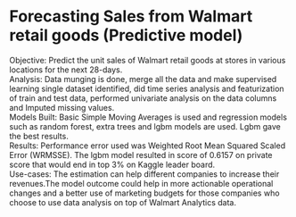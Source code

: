 # Forecasting Sales from Walmart retail goods (Predictive model)
Objective: Predict the unit sales of Walmart retail goods at stores in various locations for the next 28-days.      
Analysis: Data munging is done, merge all the data and make supervised learning single dataset identified, did time series analysis and featurization of train and test data, performed univariate analysis on the data columns and Imputed missing values.            
Models Built: Basic Simple Moving Averages is used and regression models such as random forest, extra trees and lgbm models are used. Lgbm gave the best results.    
Results: Performance error used was Weighted Root Mean Squared Scaled Error (WRMSSE). The lgbm model resulted in score of 0.6157 on private score that would end in top 3% on Kaggle leader board.     
Use-cases: The estimation can help different companies to increase their revenues.The model outcome could help in more actionable operational changes and a better use of marketing budgets for those companies who choose to use data analysis on top of Walmart Analytics data.      


